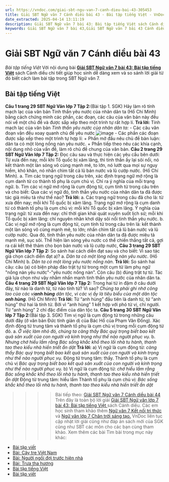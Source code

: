 ```yaml
---
url: https://vndoc.com/giai-sbt-ngu-van-7-canh-dieu-bai-43-305453
title: Giải SBT Ngữ văn 7 Cánh diều bài 43 - Bài tập tiếng Việt - VnDoc.com
date_extracted: 2025-04-14 13:11:19
description: Giải SBT Ngữ văn 7 bài 43: Bài tập tiếng Việt sách Cánh diều có đáp án chi tiết cho các bạn cùng tham khảo.
keywords: Giải SBT Ngữ văn 7 bài 43,Giải SBT Ngữ văn 7 bài 43 Cánh diều,Giải sách bài tập Ngữ văn CD lớp 7,Ngữ văn lớp 7 Cánh diều,giải bài tập ngữ văn lớp 7,bài Bài tập tiếng Việt,ôn tập ngữ văn 7,trắc nghiệm ngữ văn 7 CD
---
```


# Giải SBT Ngữ văn 7 Cánh diều bài 43
 _Bài tập tiếng Việt_
Với nội dung bài [**Giải SBT Ngữ văn 7 bài 43: Bài tập tiếng Việt**](<https://vndoc.com/giai-sbt-ngu-van-7-canh-dieu-bai-43-305453>) sách Cánh diều chi tiết giúp học sinh dễ dàng xem và so sánh lời giải từ đó biết cách làm bài tập trong SBT Ngữ văn 7.
## Bài tập tiếng Việt
**Câu 1 trang 29 SBT Ngữ Văn lớp 7 Tập 2:**\(Bài tập 1. SGK\) Hãy làm rõ tính mạch lạc của văn bản Tinh thần yêu nước của nhân dân ta \(Hồ Chí Minh\) bằng cách chứng minh các phần, các đoạn, các câu của văn bản này đều nói về một chủ đề và được sắp xếp theo một trình tự rất hợp lí.
**Trả lời:**
Tính mạch lạc của văn bản _Tinh thần yêu nước của nhân dân ta:_
\- Các câu văn đoạn văn đều xoay quanh chủ đề yêu nước
![image](https://i.vdoc.vn/data/image/2023/09/23/bai-tap-tieng-viet-trang-29-31.png)
\- Các phần các đoạn được sắp xếp theo một trình tự hợp lí:
\+ Phần mở đầu nêu chủ đề bàn luận: dân ta có một lòng nồng nàn yêu nước.
\+ Phần tiếp theo nêu các khía cạnh, nội dung nhỏ của vấn đề, làm rõ chủ đề chung của văn bản.
**Câu 2 trang 29 SBT Ngữ Văn lớp 7 Tập 2:** Đọc câu sau và thực hiện các yêu cầu bên dưới:
Từ xưa đến nay, mỗi khi Tổ quốc bị xâm lăng, thì tinh thần ấy lại sôi nổi, nó kết thành một làn sóng vô cùng mạnh mẽ, to lớn, nó lướt qua mọi sự nguy hiểm, khó khăn, nó nhấn chìm tất cả lũ bán nước và lũ cướp nước. \(Hồ Chí Minh\).
a. Tìm các trạng ngữ trong câu trên, xác định trạng ngữ mở rộng là cụm danh từ co thành tố phụ là cụm chủ vị. Chỉ ra ý nghĩa của mỗi trạng ngữ.
b. Tìm các vị ngữ mở rộng là cụm động từ, cụm tính từ trong câu trên và cho biết: Qua các vị ngữ đó, tinh thần yêu nước của nhân dân ta đã được tác giả miêu tả như thế nào?
**Trả lời:**
a. Các trạng ngữ trong câu đã cho là: từ xưa đến nay; mỗi khi Tổ quốc bị xâm lăng.
Trạng ngữ mở rộng là cụm danh từ có thành tố phụ là cụm chủ vị: mỗi khi Tổ quốc bị xâm lăng.
Ý nghĩa của trạng ngữ: từ xưa đến nay: chỉ thời gian khái quát xuyên suốt lịch sử; mỗi khi Tổ quốc bị xâm lăng: chỉ nguyên nhân khơi dậy sôi nổi tinh thần yêu nước.
b. Các vị ngữ mở rộng là cụm động từ, cụm tính từ trong câu trên là: kết thành một làn sóng vô cùng mạnh mẽ, to lớn; nhấn chìm tất cả lũ bán nước và lũ cướp nước.
Qua đó, tinh thần yêu nước của nhân dân ta đã được miêu tả mạnh mẽ, sục sôi. Thể hiện làn sóng yêu nước có thể chiến thắng tất cả, gợi ra cái kết thê thảm cho bọn bán nước và lũ cướp nước,
**Câu 3 trang 29 SBT Ngữ Văn lớp 7 Tập 2:** So sánh hai cách diễn đạt sau và cho biết: Vì sao tác giả chọn cách diễn đạt a\)?
a. _Dân ta có một lòng nồng nàn yêu nước_. \(Hồ Chí Minh\)
b. _Dân ta có một lòng yêu nước nồng nàn_.
**Trả lời:**
So sánh hai câu: câu \(a\) có biện pháp đảo trật tự từ trong một cụm từ làm phụ ngữ "nồng nàn yêu nước"-"yêu nước nồng nàn". Còn câu \(b\) đúng trật tự từ. Tác giả lựa chọn như vậy nhằm nhấn mạnh tinh thần yêu nước của nhân dân ta.
**Câu 4 trang 29 SBT Ngữ Văn lớp 7 Tập 2:** Trong hai từ in đậm ở câu dưới đây, từ nào là danh từ, từ nào tính từ? Vì sao?
_Chúng ta phải ghi nhớ công lao của các vị**anh hùng** dân tộc, vì các vị ấy là tiêu biểu của một dân tộc **anh hùng**_. \(Hồ Chí Minh\)
**Trả lời:**
Từ “anh hùng” đầu tiên là danh từ, từ “anh hùng” thứ hai là tính từ. Bởi vì “anh hùng” 1 kết hợp với phó từ vị, chỉ người. Từ “anh hùng” 2 chỉ đặc điểm của dân tộc ta.
**Câu 5 trang 30 SBT Ngữ Văn lớp 7 Tập 2:**\(Bài tập 3. SGK\) Tìm vị ngữ là cụm động từ trong những câu dưới đây \(ở văn bản Đức tính giản dị của Bác Hồ của Phạm Văn Đồng\). Xác định động từ trung tâm và thành tố phụ là cụm chủ vị trong mỗi cụm động từ đó.
a. _Ở việc làm nhỏ đó, chúng ta càng thấy Bác quý trọng biết bao kết quả sản xuất của con người và kính trọng như thế nào người phục vụ._
b. _Nhưng chớ hiểu lầm rằng Bác sống khắc khổ theo lối nhà tu hành, thanh tao theo kiểu nhà hiền triết ẩn dật_
**Trả lời:**
a\) Vị ngữ là cụm động từ: _càng thấy Bác quý trọng biết bao kết quả sản xuất của con người và kính trọng như thế nào người phục vụ._
Động từ trung tâm: thấy.
Thành tố phụ là cụm chủ vị _Bác quý trọng biết bao kết quả sản xuất của con người và kính trọng như thế nào người phục vụ._
b\) Vị ngữ là cụm động từ: _chớ hiểu lầm rằng Bác_ _sống khắc khổ theo lối nhà tu hành, thanh tao theo kiểu nhà hiền triết ẩn dật_
Động từ trung tâm: hiểu lầm
Thành tố phụ là cụm chủ vị: _Bác_ _sống khắc khổ theo lối nhà tu hành, thanh tao theo kiểu nhà hiền triết ẩn dật_
>>>> Bài tiếp theo: [Giải SBT Ngữ văn 7 Cánh diều bài 44](<https://vndoc.com/giai-sbt-ngu-van-7-canh-dieu-bai-44-305456>)
Trên đây là toàn bộ lời giải [Giải SBT Ngữ văn lớp 7 bài 43: Bài tập tiếng Việt ](<https://vndoc.com/giai-sbt-ngu-van-7-canh-dieu-bai-43-305453>)sách Cánh diều. Các em học sinh tham khảo thêm [Ngữ văn 7 Kết nối tri thức ](<https://vndoc.com/ngu-van-7-kntt-tap2>)và [Ngữ văn lớp 7 Chân trời sáng tạo.](<https://vndoc.com/ngu-van-7-ctst-tap2>) VnDoc liên tục cập nhật lời giải cũng như đáp án sách mới của SGK cũng như SBT các môn cho các bạn cùng tham khảo.
Xem thêm các bài Tìm bài trong mục này khác:
  * [Bài tập viết](</giai-sbt-ngu-van-7-canh-dieu-bai-44-305456>)
  * [Bài: Cây tre Việt Nam](</giai-sbt-ngu-van-7-canh-dieu-bai-45-305457>)
  * [Bài: Người ngồi đợi trước hiên nhà](</giai-sbt-ngu-van-7-canh-dieu-bai-46-305460>)
  * [Bài: Trưa tha hương](</giai-sbt-ngu-van-7-canh-dieu-bai-47-305464>)
  * [Bài tập tiếng Việt](</giai-sbt-ngu-van-7-canh-dieu-bai-48-305465>)
  * [Bài tập viết](</giai-sbt-ngu-van-7-canh-dieu-bai-49-305467>)

